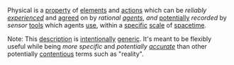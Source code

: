 Physical is a [property](https://github.com/gcassel/Modular-Organization-Terminology/blob/master/terms/property.md) of [elements](https://github.com/gcassel/Modular-Organization-Terminology/blob/master/terms/element.md) and [actions](https://github.com/gcassel/Modular-Organization-Terminology/blob/master/terms/action.md) which can be *reliably [experienced](https://github.com/gcassel/Modular-Organization-Terminology/blob/master/terms/experience.md)* and [agreed](https://github.com/gcassel/Modular-Organization-Terminology/blob/master/terms/agreement.md) on by *rational [agents](https://github.com/gcassel/Modular-Organization-Terminology/blob/master/terms/agent.md)*, *and* [potentially](https://github.com/gcassel/Modular-Organization-Terminology/blob/master/terms/potential.md) *recorded* by *sensor* [tools](https://github.com/gcassel/Modular-Organization-Terminology/blob/master/terms/tool.md) which agents [use](https://github.com/gcassel/Modular-Organization-Terminology/blob/master/terms/use.md), within a [specific](https://github.com/gcassel/Modular-Organization-Terminology/blob/master/terms/specific.md) [scale](https://github.com/gcassel/Modular-Organization-Terminology/blob/master/terms/scale.md) of [spacetime](https://github.com/gcassel/Modular-Organization-Terminology/blob/master/terms/spacetime.md).
 
Note: This [description](https://github.com/gcassel/Modular-Organization-Terminology/blob/master/terms/description.md) is [intentionally](https://github.com/gcassel/Modular-Organization-Terminology/blob/master/terms/intention.md) [generic](https://github.com/gcassel/Modular-Organization-Terminology/blob/master/terms/generic.md).  It's meant to be flexibly useful while being *more specific* and *potentially [accurate](https://github.com/gcassel/Modular-Organization-Terminology/blob/master/terms/accuracy.md)* than other potentially [contentious](https://github.com/gcassel/Modular-Organization-Terminology/blob/master/terms/contend.md) terms such as "reality".
